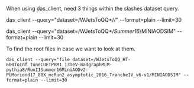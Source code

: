 When using das_client, need 3 things within the slashes dataset query. 

das_client --query="dataset=/WJetsToQQ*/*/*" --format=plain --limit=30

das_client --query="dataset=/WJetsToQQ*/*Summer16*/MINIAODSIM" --format=plain --limit=30


To find the root files in case we want to look at them.

    das_client --query="file dataset=/WJetsToQQ_HT-600ToInf_TuneCUETP8M1_13TeV-madgraphMLM-pythia8/RunIISummer16MiniAODv2-PUMoriond17_80X_mcRun2_asymptotic_2016_TrancheIV_v6-v1/MINIAODSIM" --format=plain --limit=30

